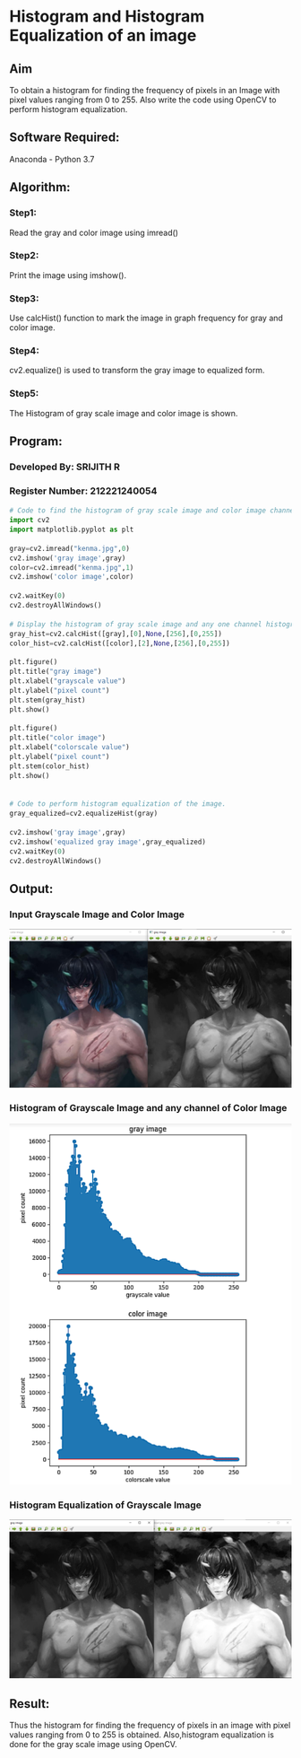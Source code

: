 # Histogram and Histogram Equalization of an image

## Aim

To obtain a histogram for finding the frequency of pixels in an Image with pixel values ranging from 0 to 255. Also write the code using OpenCV to perform histogram equalization.

## Software Required:

Anaconda - Python 3.7

## Algorithm:

### Step1:

Read the gray and color image using imread()

### Step2:

Print the image using imshow().

### Step3:

Use calcHist() function to mark the image in graph frequency for gray and color image.

### Step4:

cv2.equalize() is used to transform the gray image to equalized form.

### Step5:

The Histogram of gray scale image and color image is shown.

## Program:

### Developed By: SRIJITH R

### Register Number: 212221240054

```python
# Code to find the histogram of gray scale image and color image channels.
import cv2
import matplotlib.pyplot as plt

gray=cv2.imread("kenma.jpg",0)
cv2.imshow('gray image',gray)
color=cv2.imread("kenma.jpg",1)
cv2.imshow('color image',color)

cv2.waitKey(0)
cv2.destroyAllWindows()

# Display the histogram of gray scale image and any one channel histogram from color image
gray_hist=cv2.calcHist([gray],[0],None,[256],[0,255])
color_hist=cv2.calcHist([color],[2],None,[256],[0,255])

plt.figure()
plt.title("gray image")
plt.xlabel("grayscale value")
plt.ylabel("pixel count")
plt.stem(gray_hist)
plt.show()

plt.figure()
plt.title("color image")
plt.xlabel("colorscale value")
plt.ylabel("pixel count")
plt.stem(color_hist)
plt.show()


# Code to perform histogram equalization of the image.
gray_equalized=cv2.equalizeHist(gray)

cv2.imshow('gray image',gray)
cv2.imshow('equalized gray image',gray_equalized)
cv2.waitKey(0)
cv2.destroyAllWindows()

```

## Output:

### Input Grayscale Image and Color Image

![output](op1.PNG)

### Histogram of Grayscale Image and any channel of Color Image

![output](op2.PNG)

### Histogram Equalization of Grayscale Image

![output](op3.PNG)

## Result:

Thus the histogram for finding the frequency of pixels in an image with pixel values ranging from 0 to 255 is obtained. Also,histogram equalization is done for the gray scale image using OpenCV.
